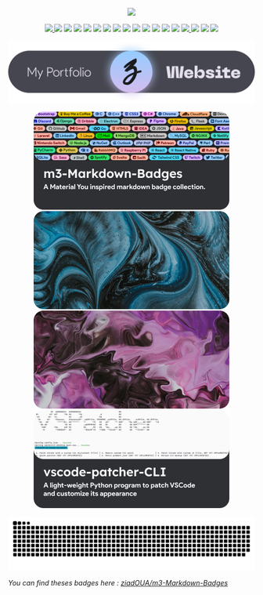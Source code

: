 <p align="center">
    
<!--   <img src="https://pictshare.net/h4fgbc.png"> -->
    
  <img src="https://pictshare.net/cn9y2l.png">
    
</p>

<p align="center">
  
  <a href="https://github.com/ziadOUA">
    <img src="https://ziadoua.github.io/m3-Markdown-Badges/badges/Github/github1.svg">
  </a>
  
  <img src="https://ziadoua.github.io/m3-Markdown-Badges/badges/Windows/windows2.svg">
  <img src="https://ziadoua.github.io/m3-Markdown-Badges/badges/Android/android2.svg">
  <img src="https://ziadoua.github.io/m3-Markdown-Badges/badges/Firefox/firefox2.svg">
  <img src="https://ziadoua.github.io/m3-Markdown-Badges/badges/PyCharm/pycharm2.svg">
  <img src="https://ziadoua.github.io/m3-Markdown-Badges/badges/Python/python2.svg">
  <img src="https://ziadoua.github.io/m3-Markdown-Badges/badges/Webstorm/webstorm2.svg">
  <img src="https://ziadoua.github.io/m3-Markdown-Badges/badges/HTML/html2.svg">
  <img src="https://ziadoua.github.io/m3-Markdown-Badges/badges/CSS/css2.svg">
    <img src="https://ziadoua.github.io/m3-Markdown-Badges/badges/Javascript/javascript2.svg">
  <img src="https://ziadoua.github.io/m3-Markdown-Badges/badges/Markdown/markdown2.svg">
  <img src="https://ziadoua.github.io/m3-Markdown-Badges/badges/Figma/figma2.svg">
  <img src="https://ziadoua.github.io/m3-Markdown-Badges/badges/Atom/atom2.svg">
  <img src="https://ziadoua.github.io/m3-Markdown-Badges/badges/Git/git2.svg">
  
  <a href="https://dev.to/ziadoua">
    <img src="https://ziadoua.github.io/m3-Markdown-Badges/badges/Devto/devto2.svg">
  </a>
  
  <img src="https://ziadoua.github.io/m3-Markdown-Badges/badges/Spotify/spotify2.svg">
  <img src="https://ziadoua.github.io/m3-Markdown-Badges/badges/Audacity/audacity2.svg">
  <img src="https://ziadoua.github.io/m3-Markdown-Badges/badges/VisualStudioCode/visualstudiocode2.svg">
  
</p>

<a href="https://ziadoua.github.io/">
  <picture>
    <source media="(prefers-color-scheme: dark)" srcset="res/portfoliodark.png">
    <source media="(prefers-color-scheme: light)" srcset="res/portfoliolight.png">
    <img alt="Portfolio button" src="res/portfoliodark.png">
  </picture>
</a>

<br>

<p align="center">
  <a href="https://github.com/ziadOUA/m3-Markdown-Badges">
    <picture>
      <source media="(prefers-color-scheme: dark)" srcset="res/repo1.png">
      <source media="(prefers-color-scheme: light)" srcset="res/repo1light.png">
      <img alt="Repository 1" src="res/repo1.png">
    </picture>
  </a>
  <a href="https://unsplash.com/fr/photos/DDIjEwrtAJM">
    <img alt="Illustration 1" src="res/illustration1.png">
  </a>
  <a href="https://unsplash.com/fr/photos/wtKg6L3fLo4">
    <img alt="Illustration 2" src="res/illustration2.png">
  </a>
  <a href="https://github.com/ziadOUA/vscode-patcher-CLI">
    <picture>
      <source media="(prefers-color-scheme: dark)" srcset="res/repo2.png">
      <source media="(prefers-color-scheme: light)" srcset="res/repo2light.png">
      <img alt="Repository 2" src="res/repo2.png">
    </picture>
  </a>
</p>

<p align="center">  
    
<picture>
  <source media="(prefers-color-scheme: dark)" srcset="https://github.com/ziadOUA/ziadOUA/blob/output/github-contribution-grid-snake-dark.svg">
  <source media="(prefers-color-scheme: light)" srcset="https://github.com/ziadOUA/ziadOUA/blob/output/github-contribution-grid-snake.svg">
  <img alt="Github contribution snake animation" src="https://github.com/ziadOUA/ziadOUA/blob/output/github-contribution-grid-snake.svg">
</picture>
  
</p>

*You can find theses badges here : <a href="https://github.com/ziadOUA/m3-Markdown-Badges">ziadOUA/m3-Markdown-Badges</a>*

